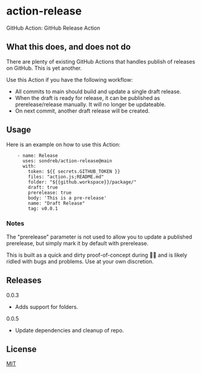 # action-release

GitHub Action: GitHub Release Action

## What this does, and does not do

There are plenty of existing GitHub Actions that handles publish of releases on GitHub. This is yet another.

Use this Action if you have the following workflow:

- All commits to main should build and update a single draft release.
- When the draft is ready for release, it can be published as prerelease/release manually. It will no longer be updateable.
- On next commit, another draft release will be created.

## Usage

Here is an example on how to use this Action:

```
    - name: Release
      uses: sondreb/action-release@main
      with:
        token: ${{ secrets.GITHUB_TOKEN }}
        files: "action.js;README.md"
        folder: "${{github.workspace}}/package/"
        draft: true
        prerelease: true
        body: 'This is a pre-release'
        name: "Draft Release"
        tag: v0.0.1
```

### Notes

The "prerelease" parameter is not used to allow you to update a published prerelease, but simply mark it by default with prerelease.

This is built as a quick and dirty proof-of-concept during 🎅🎄 and is likely ridled with bugs and problems. Use at your own discretion.

## Releases

0.0.3

- Adds support for folders.

0.0.5

- Update dependencies and cleanup of repo.

## License

[MIT](LICENSE)